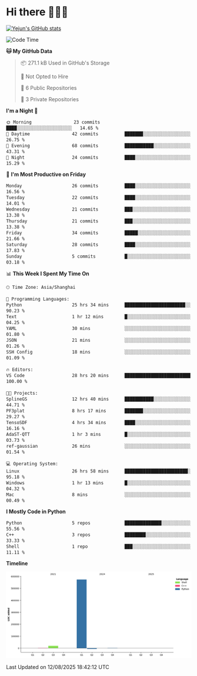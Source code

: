 # Hi there 👋👋👋


<!-- <img height="195px" src="https://github-readme-stats.vercel.app/api?username=yejun688&count_private=true&show_icons=true&hide_rank=true&title_color=0969da&bg_color=ffffff00&text_color=57606a&disable_animations=true"><img height="195px" src="https://github-readme-stats.vercel.app/api/top-langs?username=yejun688&layout=compact&title_color=0969da&bg_color=ffffff00&text_color=57606a"> -->

[![Yejun's GitHub stats](https://github-readme-stats.vercel.app/api?username=yejun688)](https://github.com/yejun688/github-readme-stats)

<!---
yejun688/yejun688 is a ✨ special ✨ repository because its `README.md` (this file) appears on your GitHub profile.
You can click the Preview link to take a look at your changes.
--->

<!--START_SECTION:waka-->
![Code Time](http://img.shields.io/badge/Code%20Time-1%2C538%20hrs%2033%20mins-blue)

**🐱 My GitHub Data** 

> 📦 271.1 kB Used in GitHub's Storage 
 > 
> 🚫 Not Opted to Hire
 > 
> 📜 6 Public Repositories 
 > 
> 🔑 3 Private Repositories 
 > 
**I'm a Night 🦉** 

```text
🌞 Morning                23 commits          ████░░░░░░░░░░░░░░░░░░░░░   14.65 % 
🌆 Daytime                42 commits          ███████░░░░░░░░░░░░░░░░░░   26.75 % 
🌃 Evening                68 commits          ███████████░░░░░░░░░░░░░░   43.31 % 
🌙 Night                  24 commits          ████░░░░░░░░░░░░░░░░░░░░░   15.29 % 
```
📅 **I'm Most Productive on Friday** 

```text
Monday                   26 commits          ████░░░░░░░░░░░░░░░░░░░░░   16.56 % 
Tuesday                  22 commits          ████░░░░░░░░░░░░░░░░░░░░░   14.01 % 
Wednesday                21 commits          ███░░░░░░░░░░░░░░░░░░░░░░   13.38 % 
Thursday                 21 commits          ███░░░░░░░░░░░░░░░░░░░░░░   13.38 % 
Friday                   34 commits          █████░░░░░░░░░░░░░░░░░░░░   21.66 % 
Saturday                 28 commits          ████░░░░░░░░░░░░░░░░░░░░░   17.83 % 
Sunday                   5 commits           █░░░░░░░░░░░░░░░░░░░░░░░░   03.18 % 
```


📊 **This Week I Spent My Time On** 

```text
🕑︎ Time Zone: Asia/Shanghai

💬 Programming Languages: 
Python                   25 hrs 34 mins      ███████████████████████░░   90.23 % 
Text                     1 hr 12 mins        █░░░░░░░░░░░░░░░░░░░░░░░░   04.25 % 
YAML                     30 mins             ░░░░░░░░░░░░░░░░░░░░░░░░░   01.80 % 
JSON                     21 mins             ░░░░░░░░░░░░░░░░░░░░░░░░░   01.26 % 
SSH Config               18 mins             ░░░░░░░░░░░░░░░░░░░░░░░░░   01.09 % 

🔥 Editors: 
VS Code                  28 hrs 20 mins      █████████████████████████   100.00 % 

🐱‍💻 Projects: 
SplineGS                 12 hrs 40 mins      ███████████░░░░░░░░░░░░░░   44.71 % 
PF3plat                  8 hrs 17 mins       ███████░░░░░░░░░░░░░░░░░░   29.27 % 
TensoSDF                 4 hrs 34 mins       ████░░░░░░░░░░░░░░░░░░░░░   16.16 % 
AdaST-QTT                1 hr 3 mins         █░░░░░░░░░░░░░░░░░░░░░░░░   03.73 % 
ref-gaussian             26 mins             ░░░░░░░░░░░░░░░░░░░░░░░░░   01.54 % 

💻 Operating System: 
Linux                    26 hrs 58 mins      ████████████████████████░   95.18 % 
Windows                  1 hr 13 mins        █░░░░░░░░░░░░░░░░░░░░░░░░   04.32 % 
Mac                      8 mins              ░░░░░░░░░░░░░░░░░░░░░░░░░   00.49 % 
```

**I Mostly Code in Python** 

```text
Python                   5 repos             ██████████████░░░░░░░░░░░   55.56 % 
C++                      3 repos             ████████░░░░░░░░░░░░░░░░░   33.33 % 
Shell                    1 repo              ███░░░░░░░░░░░░░░░░░░░░░░   11.11 % 
```



**Timeline**

![Lines of Code chart](https://raw.githubusercontent.com/yejun688/yejun688/main/assets/bar_graph.png)


 Last Updated on 12/08/2025 18:42:12 UTC
<!--END_SECTION:waka-->
